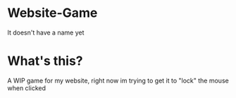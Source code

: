 # Website-Game
It doesn't have a name yet
# What's this?
A WIP game for my website, right now im trying to get it to "lock" the mouse when clicked
